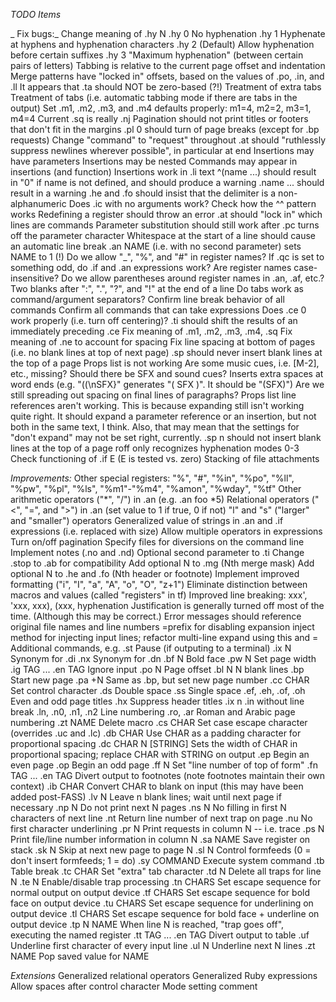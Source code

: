 _TODO Items_

_ Fix bugs:_
Change meaning of .hy N
    .hy 0  No hyphenation
    .hy 1  Hyphenate at hyphens and hyphenation characters
    .hy 2  (Default) Allow hyphenation before certain suffixes
    .hy 3  "Maximum hyphenation" (between certain pairs of letters)
Tabbing is relative to the current page offset and indentation
Merge patterns have "locked in" offsets, based on the values of .po, .in, and .ll
It appears that .ta should NOT be zero-based (?!)
Treatment of extra tabs
Treatment of tabs (i.e. automatic tabbing mode if there are tabs in the output)
Set .m1, .m2, .m3, and .m4 defaults properly: m1=4, m2=2, m3=1, m4=4
Current .sq is really .nj
Pagination should not print titles or footers that don't fit in the margins
.pl 0 should turn of page breaks (except for .bp requests)
Change "command" to "request" throughout
.at should "ruthlessly suppress newlines wherever possible", in particular at end
Insertions may have parameters
Insertions may be nested
Commands may appear in insertions (and function)
Insertions work in .li text
^(name ...) should result in "0" if name is not defined, and should produce a warning
.name ... should result in a warning
.he and .fo should insist that the delimiter is a non-alphanumeric
Does .ic with no arguments work?
Check how the ^^ pattern works
Redefining a register should throw an error
.at should "lock in" which lines are commands
Parameter substitution should still work after .pc turns off the parameter character
Whitespace at the start of a line should cause an automatic line break
.an NAME (i.e. with no second parameter) sets NAME to 1 (!)
Do we allow "_", "%", and "#" in register names?
If .qc is set to something odd, do .if and .an expressions work?
Are register names case-insensitive?
Do we allow parentheses around register names in .an, .af, etc.?
Two blanks after ":", ".", "?", and "!" at the end of a line
Do tabs work as command/argument separators?
Confirm line break behavior of all commands
Confirm all commands that can take expressions
Does .ce 0 work properly (i.e. turn off centering)?
.ti should shift the results of an immediately preceding .ce
Fix meaning of .m1, .m2, .m3, .m4, .sq
Fix meaning of .ne to account for spacing
Fix line spacing at bottom of pages (i.e. no blank lines at top of next page)
.sp should never insert blank lines at the top of a page
Props list is not working
Are some music cues, i.e. [M-2], etc., missing?
Should there be SFX and sound cues?
Inserts extra spaces at word ends (e.g. "((\nSFX\}"  generates "( SFX )". It should be "(SFX)")
Are we still spreading out spacing on final lines of paragraphs?
Props list line references aren't working. This is because expanding still isn't working quite right.
  It should expand a parameter reference or an insertion, but not both in the same text, I think. Also,
  that may mean that the settings for "don't expand" may not be set right, currently.
.sp n should not insert blank lines at the top of a page
roff only recognizes hyphenation modes 0-3
Check functioning of .if E (E is tested vs. zero)
Stacking of file attachments

_Improvements:_
Other special registers: "%", "#", "%in", "%po", "%ll", "%pw", "%pl", "%ls", "%m1"-"%m4",
    "%amon", "%wday", "%tf"
Other arithmetic operators ("*", "/") in .an (e.g. .an foo *5)
Relational operators ("<", "=", and ">") in .an (set value to 1 if true, 0 if not)
"l" and "s" ("larger" and "smaller") operators
Generalized value of strings in .an and .if expressions (i.e. replaced with size)
Allow multiple operators in expressions
Turn on/off pagination
Specify files for diversions on the command line
Implement notes (.no and .nd)
Optional second parameter to .ti
Change .stop to .ab for compatibility
Add optional N to .mg (Nth merge mask)
Add optional N to .he and .fo (Nth header or footnote)
Implement improved formatting ("i", "I", "a", "A", "o", "O", "z+1")
Eliminate distinction between macros and values (called "registers" in tf)
Improved line breaking: xxx', 'xxx, xxx), (xxx, hyphenation
Justification is generally turned off most of the time. (Although this may be correct.)
Error messages should reference original file names and line numbers
=prefix for disabling expansion
inject method for injecting input lines; refactor multi-line expand using this and =
Additional commands, e.g.
  .st                  Pause (if outputing to a terminal)
  .ix N                Synonym for .di
  .nx                  Synonym for .dn
  .bf N                Bold face
  .pw N                Set page width
  .ig TAG ... .en TAG  Ignore input
  .po N                Page offset
  .bl N                N blank lines
  .bp                  Start new page
  .pa +N               Same as .bp, but set new page number
  .cc CHAR             Set control character
  .ds                  Double space
  .ss                  Single space
  .ef, .eh, .of, .oh   Even and odd page titles
  .hx                  Suppress header titles
  .ix n                .in without line break
  .ln, .n0, .n1, .n2   Line numbering
  .ro, .ar             Roman and Arabic page numbering
  .zt NAME             Delete macro
  .cs CHAR             Set case escape character (overrides .uc and .lc)
  .db CHAR             Use CHAR as a padding character for proportional spacing
  .dc CHAR N [STRING]  Sets the width of CHAR in proportional spacing; replace CHAR with STRING on output
  .ep                  Begin an even page
  .op                  Begin an odd page
  .ff N                Set "line number of top of form"
  .fn TAG ... .en TAG  Divert output to footnotes (note footnotes maintain their own context)
  .ib CHAR             Convert CHAR to blank on input (this may have been added post-FASS)
  .lv N                Leave n blank lines; wait until next page if necessary
  .np N                Do not print next N pages
  .ns N                No filling in first N characters of next line
  .nt                  Return line number of next trap on page
  .nu                  No first character underlining
  .pr N                Print requests in column N -- i.e. trace
  .ps N                Print file/line number information in column N
  .sa NAME             Save register on stack
  .sk N                Skip at next new page to page N
  .sl N                Control formfeeds (0 = don't insert formfeeds; 1 = do)
  .sy COMMAND          Execute system command
  .tb                  Table break
  .tc CHAR             Set "extra" tab character
  .td N                Delete all traps for line N
  .te N                Enable/disable trap processing
  .tn CHARS            Set escape sequence for normal output on output device
  .tf CHARS            Set escape sequence for bold face on output device
  .tu CHARS            Set escape sequence for underlining on output device
  .tl CHARS            Set escape sequence for bold face + underline on output device
  .tp N NAME           When line N is reached, "trap goes off", executing the named register
  .tt TAG ... .en TAG  Divert output to table
  .uf                  Underline first character of every input line
  .ul N                Underline next N lines
  .zt NAME             Pop saved value for NAME

_Extensions_
  Generalized relational operators
  Generalized Ruby expressions
  Allow spaces after control character
  Mode setting comment
